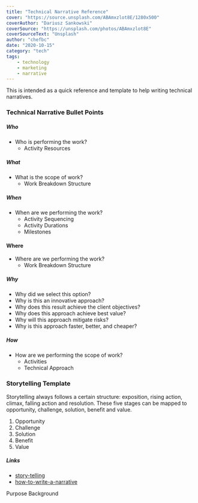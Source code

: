 ```yaml
---
title: "Technical Narrative Reference"
cover: "https://source.unsplash.com/ABAmxzlot8E/1280x500"
coverAuthor: "Dariusz Sankowski"
coverSource: "https://unsplash.com/photos/ABAmxzlot8E"
coverSourceText: "Unsplash"
author: "chefbc"
date: "2020-10-15"
category: "tech"
tags:
    - technology
    - marketing
    - narrative
---
```



This is intended as a quick reference and template to help writing technical narratives.


### Technical Narrative Bullet Points

##### Who
* Who is performing the work?
  * Activity Resources

##### What
* What is the scope of work?
  * Work Breakdown Structure

##### When
* When are we performing the work?
  * Activity Sequencing
  * Activity Durations
  * Milestones

#### Where
* Where are we performing the work?
  * Work Breakdown Structure

##### Why
* Why did we select this option?
* Why is this an innovative approach?
* Why does this result achieve the client objectives?
* Why does this approach achieve best value?
* Why will this approach mitigate risks?
* Why is this approach faster, better, and cheaper?

##### How
* How are we performing the scope of work?
    * Activities
    * Technical Approach


### Storytelling Template

Storytelling always follows a certain structure: exposition, rising action, climax, falling action and resolution. These five stages can be mapped to opportunity, challenge, solution, benefit and value.

1. Opportunity
2. Challenge
3. Solution
4. Benefit
5. Value


##### Links
* [story-telling](https://www.gripagency.com/post/storytelling-template-for-writing-effective-technology-content)
* [how-to-write-a-narrative](https://aws.amazon.com/blogs/startups/startup-advice-how-to-write-a-narrative/)




Purpose
Background